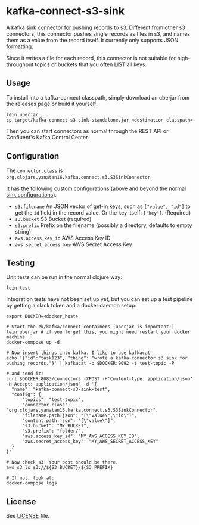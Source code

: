 # kafka-connect-s3-sink

A kafka sink connector for pushing records to s3. Different from other s3 connectors, this connector pushes single records as files in s3, and names them as a value from the record itself. It currently only supports JSON formatting.

Since it writes a file for each record, this connector is not suitable for high-throughput topics or buckets that you often LIST all keys.

## Usage

To install into a kafka-connect classpath, simply download an uberjar from the releases page or build it yourself:

```
lein uberjar
cp target/kafka-connect-s3-sink-standalone.jar <destination classpath>
```

Then you can start connectors as normal through the REST API or Confluent's Kafka Control Center.

## Configuration

The `connector.class` is `org.clojars.yanatan16.kafka.connect.s3.S3SinkConnector`.

It has the following custom configurations (above and beyond the [normal sink configurations](http://docs.confluent.io/2.0.0/connect/userguide.html#configuring-connectors)).

- `s3.filename` An JSON vector of get-in keys, such as `["value", "id"]` to get the `id` field in the record value. Or the key itself: `["key"]`. (Required)
- `s3.bucket` S3 Bucket (required)
- `s3.prefix` Prefix on the filename (possibly a directory, defaults to empty string)
- `aws.access_key_id` AWS Access Key ID
- `aws.secret_access_key` AWS Secret Access Key

## Testing

Unit tests can be run in the normal clojure way:

```
lein test
```

Integration tests have not been set up yet, but you can set up a test pipeline by getting a slack token and a docker daemon setup:

```
export DOCKER=<docker_host>

# Start the zk/kafka/connect containers (uberjar is important!)
lein uberjar # if you forget this, you might need restart your docker machine
docker-compose up -d

# Now insert things into kafka. I like to use kafkacat
echo '{"id":"task123", "thing": "wrote a kafka-connector s3 sink for pushing records."}' | kafkacat -b $DOCKER:9092 -t test-topic -P

# and send it!
curl $DOCKER:8083/connectors -XPOST -H'Content-type: application/json' -H'Accept: application/json' -d '{
  "name": "kafka-connect-s3-sink-test",
  "config": {
      "topics": "test-topic",
      "connector.class": "org.clojars.yanatan16.kafka.connect.s3.S3SinkConnector",
      "filename.path.json": "[\"value\",\"id\"]",
      "content.path.json": "[\"value\"]",
      "s3.bucket": "MY_BUCKET",
      "s3.prefix": "folder/",
      "aws.access_key_id": "MY_AWS_ACCESS_KEY_ID",
      "aws.secret_access_key": "MY_AWS_SECRET_ACCESS_KEY"
  }
}'

# Now check s3! Your post should be there.
aws s3 ls s3://${S3_BUCKET}/${S3_PREFIX}

# If not, look at:
docker-compose logs
```

## License

See [LICENSE](/LICENSE) file.

